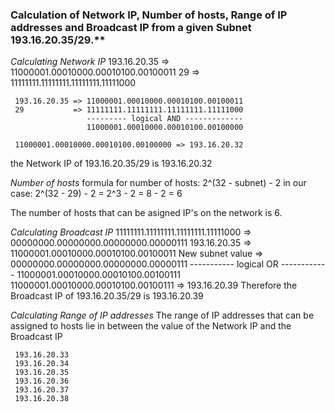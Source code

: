 ### Calculation of Network IP, Number of hosts, Range of IP addresses and Broadcast IP from a given Subnet 193.16.20.35/29.**

*Calculating Network IP*
     193.16.20.35 => 11000001.00010000.00010100.00100011
     29 => 11111111.11111111.11111111.11111000

     193.16.20.35 => 11000001.00010000.00010100.00100011
     29           => 11111111.11111111.11111111.11111000
                     --------- logical AND -------------
                     11000001.00010000.00010100.00100000

     11000001.00010000.00010100.00100000 => 193.16.20.32
the Network IP of 193.16.20.35/29 is 193.16.20.32

*Number of hosts*
formula for number of hosts: 2^(32 - subnet) - 2
in our case: 2^(32 - 29) - 2 = 2^3 - 2 = 8 - 2 = 6

The number of hosts that can be asigned IP's on the network is 6.

*Calculating Broadcast IP*
     11111111.11111111.11111111.11111000 => 00000000.00000000.00000000.00000111
     193.16.20.35     => 11000001.00010000.00010100.00100011
     New subnet value => 00000000.00000000.00000000.00000111
                         ----------- logical OR ------------
                         11000001.00010000.00010100.00100111
     11000001.00010000.00010100.00100111 => 193.16.20.39
Therefore the Broadcast IP of 193.16.20.35/29 is 193.16.20.39

*Calculating Range of IP addresses*
The range of IP addresses that can be assigned to hosts lie in between the value of the Network IP and the Broadcast IP

     193.16.20.33
     193.16.20.34
     193.16.20.35
     193.16.20.36
     193.16.20.37
     193.16.20.38
